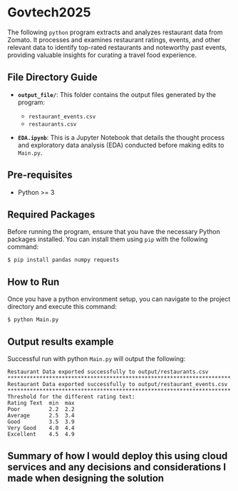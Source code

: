 # Govtech2025

The following `python` program  extracts and analyzes restaurant data from Zomato. It processes and examines restaurant ratings, events, and other relevant data to identify top-rated restaurants and noteworthy past events, providing valuable insights for curating a travel food experience.

## File Directory Guide

- **`output_file/`**: This folder contains the output files generated by the program:
  - `restaurant_events.csv`
  - `restaurants.csv`

- **`EDA.ipynb`**: This is a Jupyter Notebook that details the thought process and exploratory data analysis (EDA) conducted before making edits to `Main.py`.

## Pre-requisites

* Python >= 3

## Required Packages

Before running the program, ensure that you have the necessary Python packages installed. You can install them using `pip` with the following command:

```commandline
$ pip install pandas numpy requests
```
## How to Run

Once you have a python environment setup, you can navigate to the project directory and execute this command:

```commandline
$ python Main.py
```
## Output results example

Successful run with python `Main.py` will output the following:
```plaintext
Restaurant Data exported successfully to output/restaurants.csv
**********************************************************************
Restaurant Data exported successfully to output/restaurant_events.csv
**********************************************************************
Threshold for the different rating text:
Rating Text  min  max
Poor         2.2  2.2
Average      2.5  3.4
Good         3.5  3.9
Very Good    4.0  4.4
Excellent    4.5  4.9
```

## Summary of how I would deploy this using cloud services and any decisions and considerations I made when designing the solution

